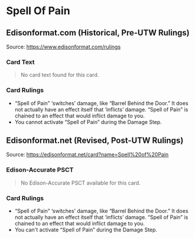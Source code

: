 # Spell Of Pain

## Edisonformat.com (Historical, Pre-UTW Rulings)

Source: https://www.edisonformat.com/rulings

### Card Text

> No card text found for this card.

### Card Rulings

*   “Spell of Pain” ‘switches’ damage, like “Barrel Behind the Door.” It does not actually have an effect itself that ‘inflicts’ damage. “Spell of Pain” is chained to an effect that would inflict damage to you.
*   You cannot activate “Spell of Pain” during the Damage Step.

## Edisonformat.net (Revised, Post-UTW Rulings)

Source: https://edisonformat.net/card?name=Spell%20of%20Pain

### Edison-Accurate PSCT

> No Edison-Accurate PSCT available for this card.

### Card Rulings

*   “Spell of Pain” ‘switches’ damage, like “Barrel Behind the Door.” It does not actually have an effect itself that ‘inflicts’ damage. “Spell of Pain” is chained to an effect that would inflict damage to you.
*   You can't activate “Spell of Pain” during the Damage Step.
            
